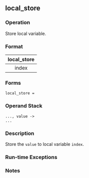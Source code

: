 ## local_store

### Operation
Store local variable.

### Format
| local_store |
| :----: |
| index |

### Forms
```
local_store =
```

### Operand Stack
```
..., value ->
...
```

### Description
Store the `value` to local variable `index`.

### Run-time Exceptions

### Notes

